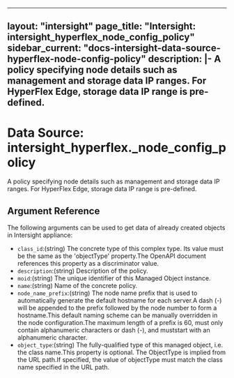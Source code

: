 
---
layout: "intersight"
page_title: "Intersight: intersight_hyperflex_node_config_policy"
sidebar_current: "docs-intersight-data-source-hyperflex-node-config-policy"
description: |-
A policy specifying node details such as management and storage data IP ranges. For HyperFlex Edge, storage data IP range is pre-defined.
---

# Data Source: intersight_hyperflex._node_config_policy
A policy specifying node details such as management and storage data IP ranges. For HyperFlex Edge, storage data IP range is pre-defined.
## Argument Reference
The following arguments can be used to get data of already created objects in Intersight appliance:
* `class_id`:(string) The concrete type of this complex type. Its value must be the same as the 'objectType' property.The OpenAPI document references this property as a discriminator value. 
* `description`:(string) Description of the policy. 
* `moid`:(string) The unique identifier of this Managed Object instance. 
* `name`:(string) Name of the concrete policy. 
* `node_name_prefix`:(string) The node name prefix that is used to automatically generate the default hostname for each server.A dash (-) will be appended to the prefix followed by the node number to form a hostname.This default naming scheme can be manually overridden in the node configuration.The maximum length of a prefix is 60, must only contain alphanumeric characters or dash (-), and muststart with an alphanumeric character. 
* `object_type`:(string) The fully-qualified type of this managed object, i.e. the class name.This property is optional. The ObjectType is implied from the URL path.If specified, the value of objectType must match the class name specified in the URL path. 
